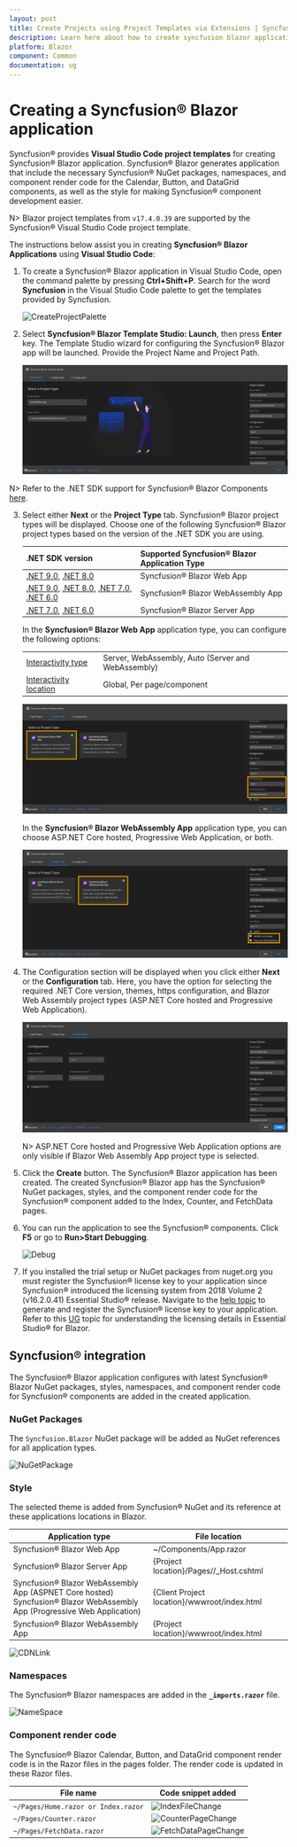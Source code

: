 ```yaml
---
layout: post
title: Create Projects using Project Templates via Extensions | Syncfusion
description: Learn here about how to create syncfusion blazor application using Syncfusion Blazor Extension for Visual Studio Code.
platform: Blazor
component: Common
documentation: ug
---
```


# Creating a Syncfusion&reg; Blazor application

Syncfusion&reg; provides **Visual Studio Code project templates** for creating Syncfusion&reg; Blazor application. Syncfusion&reg; Blazor generates application that include the necessary Syncfusion&reg; NuGet packages, namespaces, and component render code for the Calendar, Button, and DataGrid components, as well as the style for making Syncfusion&reg; component development easier.

N> Blazor project templates from `v17.4.0.39` are supported by the Syncfusion&reg; Visual Studio Code project template.

The instructions below assist you in creating **Syncfusion&reg; Blazor Applications** using **Visual Studio Code**:

1. To create a Syncfusion&reg; Blazor application in Visual Studio Code, open the command palette by pressing **Ctrl+Shift+P**. Search for the word **Syncfusion** in the Visual Studio Code palette to get the templates provided by Syncfusion.

    ![CreateProjectPalette](images/CreateBlazorProjectPalette.png)

2. Select **Syncfusion&reg; Blazor Template Studio: Launch**, then press **Enter** key. The Template Studio wizard for configuring the Syncfusion&reg; Blazor app will be launched. Provide the Project Name and Project Path.

    ![TemplateStudioWizard](images/ProjectLocationName.png)

N> Refer to the .NET SDK support for Syncfusion&reg; Blazor Components [here](https://blazor.syncfusion.com/documentation/system-requirements#net-sdk).

3. Select either **Next** or the **Project Type** tab. Syncfusion&reg; Blazor project types will be displayed. Choose one of the following Syncfusion&reg; Blazor project types based on the version of the .NET SDK you are using.

    | .NET SDK version | Supported Syncfusion&reg; Blazor Application Type |
    | ---------------- | -------------------------------------------- |
    | [.NET 9.0](https://dotnet.microsoft.com/en-us/download/dotnet/9.0), [.NET 8.0](https://dotnet.microsoft.com/en-us/download/dotnet/8.0) | Syncfusion&reg; Blazor Web App |
    | [.NET 9.0](https://dotnet.microsoft.com/en-us/download/dotnet/9.0), [.NET 8.0](https://dotnet.microsoft.com/en-us/download/dotnet/8.0), [.NET 7.0](https://dotnet.microsoft.com/en-us/download/dotnet/7.0), [.NET 6.0](https://dotnet.microsoft.com/en-us/download/dotnet/6.0) | Syncfusion&reg; Blazor WebAssembly App |
    | [.NET 7.0](https://dotnet.microsoft.com/en-us/download/dotnet/7.0), [.NET 6.0](https://dotnet.microsoft.com/en-us/download/dotnet/6.0) | Syncfusion&reg; Blazor Server App |

    In the **Syncfusion&reg; Blazor Web App** application type, you can configure the following options:

    <table>
    <tbody>
    <tr>
    <td>
    <a href="https://learn.microsoft.com/en-us/aspnet/core/blazor/components/render-modes?view=aspnetcore-8.0#render-modes" rel="nofollow">Interactivity type</a>
    </td>
    <td>
    Server, WebAssembly, Auto (Server and WebAssembly)
    </td>
    </tr>
    <tr>
    <td>
    <a href="https://learn.microsoft.com/en-us/aspnet/core/blazor/tooling?view=aspnetcore-8.0&pivots=windows" rel="nofollow">Interactivity location</a>
    </td>
    <td>
    Global, Per page/component
    </td>
    </tr>
    </tbody>
    </table>

    ![WebAppTemplate](images/WebAppType.png)

     In the **Syncfusion&reg; Blazor WebAssembly App** application type, you can choose ASP.NET Core hosted, Progressive Web Application, or both.

     ![ProjectType](images/ProjectTypeDetails.png)

4. The Configuration section will be displayed when you click either **Next** or the **Configuration** tab. Here, you have the option for selecting the required .NET Core version, themes, https configuration, and Blazor Web Assembly project types (ASP.NET Core hosted and Progressive Web Application).

    ![Configuration](images/Configuration.png)

    N> ASP.NET Core hosted and Progressive Web Application options are only visible if Blazor Web Assembly App project type is selected.

5. Click the **Create** button. The Syncfusion&reg; Blazor application has been created. The created Syncfusion&reg; Blazor app has the Syncfusion&reg; NuGet packages, styles, and the component render code for the Syncfusion&reg; component added to the Index, Counter, and FetchData pages.

6. You can run the application to see the Syncfusion&reg; components. Click **F5** or go to **Run>Start Debugging**.

    ![Debug](images/Debug.png)

7. If you installed the trial setup or NuGet packages from nuget.org you must register the Syncfusion&reg; license key to your application since Syncfusion&reg; introduced the licensing system from 2018 Volume 2 (v16.2.0.41) Essential Studio&reg; release. Navigate to the [help topic](https://help.syncfusion.com/common/essential-studio/licensing/license-key#how-to-generate-syncfusion-license-key) to generate and register the Syncfusion&reg; license key to your application. Refer to this [UG](https://blazor.syncfusion.com/documentation/getting-started/license-key/overview) topic for understanding the licensing details in Essential Studio&reg; for Blazor.

## Syncfusion&reg; integration

The Syncfusion&reg; Blazor application configures with latest Syncfusion&reg; Blazor NuGet packages, styles, namespaces, and component render code for Syncfusion&reg; components are added in the created application.

### NuGet Packages

The `Syncfusion.Blazor` NuGet package will be added as NuGet references for all application types.

![NuGetPackage](images/NuGetPackage.png)

### Style

The selected theme is added from Syncfusion&reg; NuGet and its reference at these applications locations in Blazor.

| Application type  | File location  |
|---|---|
| Syncfusion&reg; Blazor Web App | ~/Components/App.razor |
| Syncfusion&reg; Blazor Server App | {Project location}/Pages//_Host.cshtml |
| Syncfusion&reg; Blazor WebAssembly App (ASPNET Core hosted) <br/> Syncfusion&reg; Blazor WebAssembly App (Progressive Web Application) | {Client Project location}/wwwroot/index.html  |
| Syncfusion&reg; Blazor WebAssembly App  | {Project location}/wwwroot/index.html|

![CDNLink](images/CDNLink.png)

### Namespaces

The Syncfusion&reg; Blazor namespaces are added in the **`_imports.razor`** file.

![NameSpace](images/NameSpace.png)

### Component render code

The Syncfusion&reg; Blazor Calendar, Button, and DataGrid component render code is in the Razor files in the pages folder. The render code is updated in these Razor files.

| File name  | Code snippet added |
|---|---|
| `~/Pages/Home.razor or Index.razor`  | ![IndexFileChange](images/IndexFileChange.png) |
| `~/Pages/Counter.razor` | ![CounterPageChange](images/CounterPageChange.png) |
| `~/Pages/FetchData.razor`  | ![FetchDataPageChange](images/FetchDataPageChange.png) |